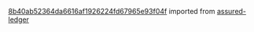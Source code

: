 [8b40ab52364da6616af1926224fd67965e93f04f](https://github.com/insolar/assured-ledger/commit/8b40ab52364da6616af1926224fd67965e93f04f) imported from [assured-ledger](https://github.com/insolar/assured-ledger)

